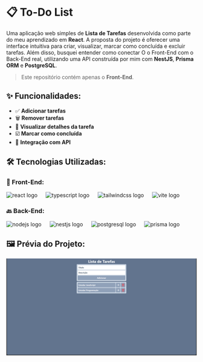 # 📋 To-Do List

Uma aplicação web simples de **Lista de Tarefas** desenvolvida como parte do meu aprendizado em **React**. A proposta do projeto é oferecer uma interface intuitiva para criar, visualizar, marcar como concluída e excluir tarefas. Além disso, busquei entender como conectar O o Front-End com o Back-End real, utilizando uma API construída por mim com **NestJS**, **Prisma ORM** e **PostgreSQL**.

> Este repositório contém apenas o **Front-End**.

## ✨ Funcionalidades:

- ✅ **Adicionar tarefas**
- 🗑️ **Remover tarefas**
- 📄 **Visualizar detalhes da tarefa**
- ☑️ **Marcar como concluída**
- 🔗 **Integração com API**

## 🛠️ Tecnologias Utilizadas:

### 🧩 Front-End:

<div align="left">
  <img src="https://cdn.jsdelivr.net/gh/devicons/devicon/icons/react/react-original.svg" height="40" alt="react logo" />
  <img width="14" />
  <img src="https://cdn.jsdelivr.net/gh/devicons/devicon/icons/typescript/typescript-original.svg" height="40" alt="typescript logo" />
  <img width="14" />
  <img src="https://cdn.simpleicons.org/tailwindcss/06B6D4" height="40" alt="tailwindcss logo" />
  <img width="14" />
  <img src="https://skillicons.dev/icons?i=vite" height="40" alt="vite logo" />
</div>

### 🔙 Back-End:

<div align="left">
  <img src="https://cdn.jsdelivr.net/gh/devicons/devicon/icons/nodejs/nodejs-original.svg" height="40" alt="nodejs logo" />
  <img width="14" />
  <img src="https://cdn.jsdelivr.net/gh/devicons/devicon/icons/nestjs/nestjs-original.svg" height="40" alt="nestjs logo" />
  <img width="14" />
  <img src="https://cdn.jsdelivr.net/gh/devicons/devicon/icons/postgresql/postgresql-original.svg" height="40" alt="postgresql logo" />
  <img width="14" />
  <img src="https://skillicons.dev/icons?i=prisma" height="40" alt="prisma logo" />
</div>

## 🖼️ Prévia do Projeto:

<div align="center">
  <img src="./src/assets/preview.png" alt="Preview da Aplicação" width="800" />
</div>
